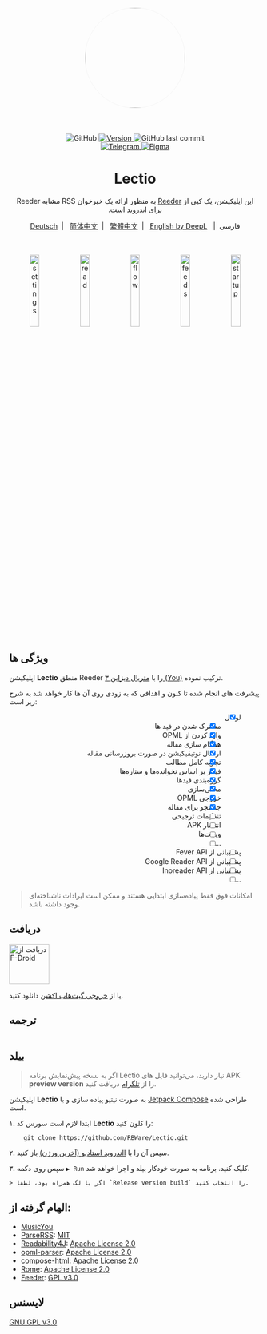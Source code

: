 <div align="center">
    <img width="200" height="200" style="display: block; border: 1px solid #f5f5f5; border-radius: 9999px;" src="https://raw.githubusercontent.com/RBWare/Lectio/main/fastlane/metadata/android/en-US/images/icon.png">
</div>

<br>
<br>
<br>

<div align="center">
    <img alt="GitHub" src="https://img.shields.io/github/license/RBWare/Lectio?color=c3e7ff&style=flat-square">
    <a target="_blank" href="https://github.com/RBWare/Lectio/releases">
        <img alt="Version" src="https://img.shields.io/github/v/release/RBWare/Lectio?color=c3e7ff&label=version&style=flat-square">
    </a>
    <img alt="GitHub last commit" src="https://img.shields.io/github/last-commit/RBWare/Lectio?color=c3e7ff&style=flat-square">
    <br>
    <a target="_blank" href="https://t.me/ReadYouApp">
        <img alt="Telegram" src="https://img.shields.io/badge/Telegram-ReadYouApp-c3e7ff?logo=telegram&style=flat-square">
    </a>
    <a target="_blank" href="https://www.figma.com/file/ViBW8GbUgkTMmK6a80h8X1/Read-You?node-id=7028%3A23673">
        <img alt="Figma" src="https://img.shields.io/badge/Figma-ReadYou-c3e7ff?logo=figma&style=flat-square">
    </a>
</div>

<div dir="rtl" align="center">
    <h1 dir="ltr">Lectio</h1>
    <p>این اپلیکیشن، یک کپی از <a href="https://reederapp.com/">Reeder</a> به منظور ارائه یک خبرخوان RSS مشابه Reeder برای اندروید است.</p>
    <p>فارسی&nbsp;&nbsp;|&nbsp;&nbsp;
    <a target="_blank" href="https://github.com/RBWare/Lectio/blob/main/README-de.md">Deutsch</a>&nbsp;&nbsp;|&nbsp;&nbsp;
    <a target="_blank" href="https://github.com/RBWare/Lectio/blob/main/README-zh-CN.md">简体中文</a>&nbsp;&nbsp;|&nbsp;&nbsp;
    <a target="_blank" href="https://github.com/RBWare/Lectio/blob/main/README-zh-TW.md">繁體中文</a>&nbsp;&nbsp;|&nbsp;&nbsp;
    <a target="_blank" href="https://github.com/RBWare/Lectio/blob/main/README.md">English by DeepL</a></p>
    <br/>
    <br/>
    <img src="https://raw.githubusercontent.com/RBWare/Lectio/main/fastlane/metadata/android/en-US/images/phoneScreenshots/startup.png" width="19.2%" alt="startup" />
    <img src="https://raw.githubusercontent.com/RBWare/Lectio/main/fastlane/metadata/android/en-US/images/phoneScreenshots/feeds.png" width="19.2%" alt="feeds" />
    <img src="https://raw.githubusercontent.com/RBWare/Lectio/main/fastlane/metadata/android/en-US/images/phoneScreenshots/flow.png" width="19.2%" alt="flow" />
    <img src="https://raw.githubusercontent.com/RBWare/Lectio/main/fastlane/metadata/android/en-US/images/phoneScreenshots/read.png" width="19.2%" alt="read" />
    <img src="https://raw.githubusercontent.com/RBWare/Lectio/main/fastlane/metadata/android/en-US/images/phoneScreenshots/settings.png" width="19.2%" alt="settings" />
    <br/>
    <br/>
</div>

## ویژگی ها

اپلیکیشن **Lectio** منطق Reeder را با [متریال دیزاین ۳ (You)](https://m3.material.io/) ترکیب نموده.

پیشرفت های انجام شده تا کنون و اهدافی که به زودی روی آن ها کار خواهد شد به شرح زیر است:

<div dir="rtl">

-   [x] لوکال
    -   [x] مشترک شدن در فید ها
    -   [x] وارد کردن از OPML
    -   [x] همگام سازی مقاله
    -   [x] ارسال نوتیفیکیشن در صورت بروزرسانی مقاله
    -   [x] تجزیه کامل مطالب
    -   [x] فیلتر بر اساس نخوانده‌ها و ستاره‌ها
    -   [x] گروه‌بندی فید‌ها
    -   [x] محلی‌سازی
    -   [x] خروجی OPML
    -   [x] جستجو برای مقاله
    -   [ ] تنظیمات ترجیحی
    -   [ ] انتشار APK
    -   [ ] ویجت‌ها
    -   [ ] ...

-   [ ] پشتیبانی از Fever API
-   [ ] پشتیبانی از Google Reader API
-   [ ] پشتیبانی از Inoreader API
-   [ ] ...

</div>

> امکانات فوق فقط پیاده‌سازی ابتدایی هستند و ممکن است ایرادات ناشناخته‌ای وجود داشته باشد.

## دریافت

[<img src="https://fdroid.gitlab.io/artwork/badge/get-it-on.png"
     alt="دریافت از F-Droid"
     height="80">](https://f-droid.org/packages/me.ash.reader/)

یا از [خروجی گیت‌هاب اکشن](https://github.com/RBWare/Lectio/releases) دانلود کنید.

## ترجمه

<a target="_blank" href="https://hosted.weblate.org/engage/readyou/">
<img src="https://hosted.weblate.org/widgets/readyou/-/287x66-white.png" alt="" />
</a>

## بیلد

> اگر به نسخه پیش‌نمایش برنامه Lectio نیاز دارید،  می‌توانید فایل های APK **preview version**  را از [تلگرام](https://t.me/ReadYouApp) دریافت کنید.

اپلیکیشن **Lectio** به صورت نیتیو پیاده سازی و با [Jetpack Compose](https://developer.android.com/jetpack/compose) طراحی شده است.

۱. ابتدا لازم است سورس کد **Lectio** را کلون کنید:

```shell
    git clone https://github.com/RBWare/Lectio.git
```

۲. سپس آن را با [ااندروید استادیو (آخرین ورژن)](https://developer.android.com/studio) باز کنید.

۳. سپس روی دکمه `▶ Run` کلیک کنید. برنامه به صورت خودکار بیلد و اجرا خواهد شد.

    > اگر با لگ همراه بود، لطفا `Release version build` را انتخاب کنید.

## الهام گرفته از:

-   [MusicYou](https://github.com/Kyant0/MusicYou)
-   [ParseRSS](https://github.com/muhrifqii/ParseRSS): [MIT](https://github.com/muhrifqii/ParseRSS/blob/master/LICENSE)
-   [Readability4J](https://github.com/dankito/Readability4J): [Apache License 2.0](https://github.com/dankito/Readability4J/blob/master/LICENSE)
-   [opml-parser](https://github.com/mdewilde/opml-parser): [Apache License 2.0](https://github.com/mdewilde/opml-parser/blob/master/LICENSE)
-   [compose-html](https://github.com/ireward/compose-html): [Apache License 2.0](https://github.com/ireward/compose-html/blob/main/LICENSE.txt)
-   [Rome](https://github.com/rometools/rome): [Apache License 2.0](https://github.com/rometools/rome/blob/master/LICENSE)
-   [Feeder](https://gitlab.com/spacecowboy/Feeder): [GPL v3.0](https://gitlab.com/spacecowboy/Feeder/-/blob/master/LICENSE)

## لایسنس

[GNU GPL v3.0](https://github.com/RBWare/Lectio/blob/main/LICENSE)

